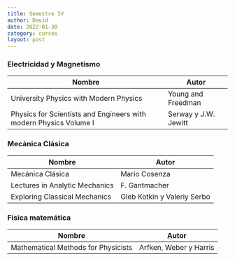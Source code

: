 ```yaml
---
title: Semestre IV
author: David
date: 2022-01-30
category: cursos
layout: post
---
```


### Electricidad y Magnetismo
|Nombre|Autor|
|------|-----|
|University Physics with Modern Physics|Young and Freedman|
|Physics for Scientists and Engineers with modern Physics Volume I|Serway y J.W. Jewitt|
### Mecánica Clásica
|Nombre|Autor|
|------|-----|
|Mecánica Clásica|Mario Cosenza|
|Lectures in Analytic Mechanics|F. Gantmacher|
|Exploring Classical Mechanics|Gleb Kotkin y Valeriy Serbo|
### Física matemática
|Nombre|Autor|
|------|-----|
|Mathematical Methods for Physicists|Arfken, Weber y Harris